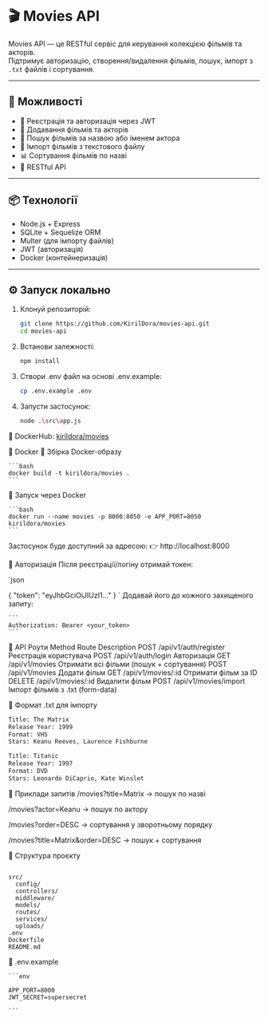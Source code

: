 # 🎬 Movies API

Movies API — це RESTful сервіс для керування колекцією фільмів та акторів.  
Підтримує авторизацію, створення/видалення фільмів, пошук, імпорт з `.txt` файлів і сортування.

---

## 🚀 Можливості

- 🔐 Реєстрація та авторизація через JWT
- 🎥 Додавання фільмів та акторів
- 🔎 Пошук фільмів за назвою або іменем актора
- 📂 Імпорт фільмів з текстового файлу
- 📊 Сортування фільмів по назві
- 📡 RESTful API

---

## 📦 Технології

- Node.js + Express
- SQLite + Sequelize ORM
- Multer (для імпорту файлів)
- JWT (авторизація)
- Docker (контейнеризація)

---

## ⚙️ Запуск локально

1. Клонуй репозиторій:

   ```bash
   git clone https://github.com/KirilDora/movies-api.git
   cd movies-api

   ```

2. Встанови залежності:

   ```bash
   npm install

   ```

3. Створи .env файл на основі .env.example:

   ```bash
   cp .env.example .env

   ```

4. Запусти застосунок:

   ```bash
   node .\src\app.js

   ```

🐳 DockerHub: [kirildora/movies](https://hub.docker.com/r/kirildora/movies)

🐳 Docker
🔧 Збірка Docker-образу

    ```bash
    docker build -t kirildora/movies .
    ```

🚀 Запуск через Docker

    ```bash
    docker run --name movies -p 8000:8050 -e APP_PORT=8050 kirildora/movies
    ```

Застосунок буде доступний за адресою:
👉 http://localhost:8000

🔐 Авторизація
Після реєстрації/логіну отримай токен:

`json

{
"token": "eyJhbGciOiJIUzI1..."
}
`
Додавай його до кожного захищеного запиту:

    ```
    Authorization: Bearer <your_token>
    ```

📄 API Роути
Method Route Description
POST /api/v1/auth/register Реєстрація користувача
POST /api/v1/auth/login Авторизація
GET /api/v1/movies Отримати всі фільми (пошук + сортування)
POST /api/v1/movies Додати фільм
GET /api/v1/movies/:id Отримати фільм за ID
DELETE /api/v1/movies/:id Видалити фільм
POST /api/v1/movies/import Імпорт фільмів з .txt (form-data)

📝 Формат .txt для імпорту

```txt
Title: The Matrix
Release Year: 1999
Format: VHS
Stars: Keanu Reeves, Laurence Fishburne

Title: Titanic
Release Year: 1997
Format: DVD
Stars: Leonardo DiCaprio, Kate Winslet
```

🧪 Приклади запитів
/movies?title=Matrix → пошук по назві

/movies?actor=Keanu → пошук по актору

/movies?order=DESC → сортування у зворотньому порядку

/movies?title=Matrix&order=DESC → пошук + сортування

📁 Структура проєкту

```arduino

src/
  config/
  controllers/
  middleware/
  models/
  routes/
  services/
  uploads/
.env
Dockerfile
README.md
```

🧼 .env.example

    ```env

    APP_PORT=8000
    JWT_SECRET=supersecret

    ```
